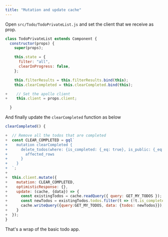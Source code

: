 ```yaml
---
title: "Mutation and update cache"
---
```


Open `src/Todo/TodoPrivateList.js` and set the client that we receive as prop.

```javascript
class TodoPrivateList extends Component {
  constructor(props) {
    super(props);

    this.state = {
      filter: "all",
      clearInProgress: false,
    };

    this.filterResults = this.filterResults.bind(this);
    this.clearCompleted = this.clearCompleted.bind(this);

+    // Set the apollo client
+    this.client = props.client;

  }
```

And finally update the `clearCompleted` function as below

```javascript
clearCompleted() {

+  // Remove all the todos that are completed
+  const CLEAR_COMPLETED = gql`
+    mutation clearCompleted {
+      delete_todos(where: {is_completed: {_eq: true}, is_public: {_eq: false}}) {
+        affected_rows
+      }
+    }
+  `;
+
+  this.client.mutate({
+    mutation: CLEAR_COMPLETED,
+    optimisticResponse: {},
+    update: (cache, {data}) => {
+      const existingTodos = cache.readQuery({ query: GET_MY_TODOS });
+      const newTodos = existingTodos.todos.filter(t => (!t.is_completed));
+      cache.writeQuery({query:GET_MY_TODOS, data: {todos: newTodos}});
+    }
+  });
}
```

That's a wrap of the basic todo app.